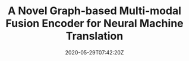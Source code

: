 ---
title: "A Novel Graph-based Multi-modal Fusion Encoder for Neural Machine Translation"
authors:
- Yongjing Yin
- Fandong Meng
- Jinsong Su
- Chulun Zhou
- Zhengyuan Yang
- Jie Zhou
- Jiebo Luo
author_notes:
- 
- 
- "通讯作者"
- 
- 
- 
- 
date: "2020-05-29T07:42:20Z"
publishDate: "2025-05-29T07:42:20Z"
publication_types: [direction2]
publication: "**In Proc. of ACL 2020.** (CCF-A类)"
---